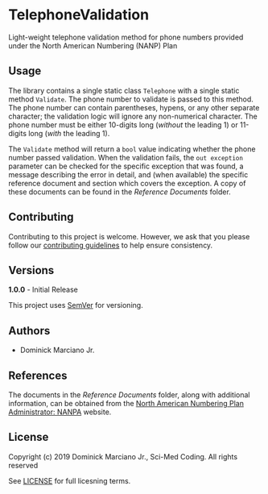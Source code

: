 # TelephoneValidation
Light-weight telephone validation method for phone numbers provided under the North American Numbering (NANP) Plan

## Usage
The library contains a single static class ```Telephone``` with a single static method ```Validate```.  The phone number to validate is passed to this method.  The phone
number can contain parentheses, hypens, or any other separate character; the validation logic will ignore any non-numerical character.  The phone number must be either
10-digits long (*without* the leading 1) or 11-digits long (*with* the leading 1).

The ```Validate``` method will return a ```bool``` value indicating whether the phone number passed validation.  When the validation fails, the ```out exception``` parameter
can be checked for the specific exception that was found, a message describing the error in detail, and (when available) the specific reference document and section which
covers the exception.  A copy of these documents can be found in the *Reference Documents* folder.

## Contributing
Contributing to this project is welcome.  However, we ask that you please follow our [contributing guidelines](./CONTRIBUTING.md) to help ensure consistency.

## Versions
**1.0.0** - Initial Release

This project uses [SemVer](http://semver.org) for versioning.

## Authors
- Dominick Marciano Jr.

## References
The documents in the *Reference Documents* folder, along with additional information, can be obtained from the [North American Numbering Plan Administrator: NANPA](https://nationalnanpa.com/) website.

## License
Copyright (c) 2019 Dominick Marciano Jr., Sci-Med Coding.  All rights reserved

See [LICENSE](./LICENSE) for full licesning terms.